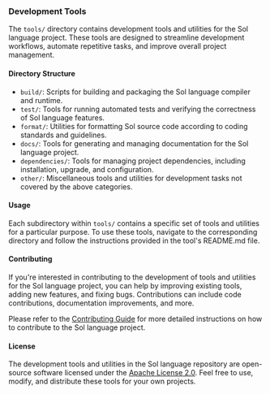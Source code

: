 ### Development Tools

The `tools/` directory contains development tools and utilities for the Sol language project. These tools are designed to streamline development workflows, automate repetitive tasks, and improve overall project management.

#### Directory Structure

- `build/`: Scripts for building and packaging the Sol language compiler and runtime.
- `test/`: Tools for running automated tests and verifying the correctness of Sol language features.
- `format/`: Utilities for formatting Sol source code according to coding standards and guidelines.
- `docs/`: Tools for generating and managing documentation for the Sol language project.
- `dependencies/`: Tools for managing project dependencies, including installation, upgrade, and configuration.
- `other/`: Miscellaneous tools and utilities for development tasks not covered by the above categories.

#### Usage

Each subdirectory within `tools/` contains a specific set of tools and utilities for a particular purpose. To use these tools, navigate to the corresponding directory and follow the instructions provided in the tool's README.md file.

#### Contributing

If you're interested in contributing to the development of tools and utilities for the Sol language project, you can help by improving existing tools, adding new features, and fixing bugs. Contributions can include code contributions, documentation improvements, and more.

Please refer to the [Contributing Guide](../docs/contributing.md) for more detailed instructions on how to contribute to the Sol language project.

#### License

The development tools and utilities in the Sol language repository are open-source software licensed under the [Apache License 2.0](../LICENSE). Feel free to use, modify, and distribute these tools for your own projects.
